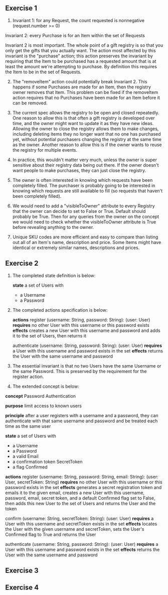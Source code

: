 ## Exercise 1

1. Invariant 1: for any Request, the count requested is nonnegative (request.number >= 0)

Invariant 2: every Purchase is for an Item within the set of Requests

Invariant 2 is most important. The whole point of a gift registry is so that you only get the gifts that you actually want. The action most affected by this invariant is the "purchase" action; this action preserves the invariant by requiring that the Item to be purchased has a requested amount that is at least the amount we're attempting to purchase. By definition this requires the Item to be in the set of Requests.

2. The "removeItem" action could potentially break Invariant 2. This happens if some Purchases are made for an Item, then the registry owner removes that Item. This problem can be fixed if the removeItem action requires that no Purchases have been made for an Item before it can be removed.

3. The current spec allows the registry to be open and closed repeatedly. One reason to allow this is that often a gift registry is developed over time, and the owner might want to update it as they have new ideas. Allowing the owner to close the registry allows them to make changes, including deleting items they no longer want that no one has purchased yet, without potential purchasers changing the registry at the same time as the owner. Another reason to allow this is if the owner wants to reuse the registry for multiple events.

4. In practice, this wouldn't matter very much, unless the owner is super sensitive about their registry data being out there. If the owner doesn't want people to make purchases, they can just close the registry.

5. The owner is often interested in knowing which requests have been completely filled. The purchaser is probably going to be interested in knowing which requests are still available to fill (so requests that haven't been completely filled).

6. We would need to add a "visibleToOwner" attribute to every Registry that the owner can decide to set to False or True. Default should probably be True. Then for any queries from the owner on the concept we would need to check whether the visibleToOwner attribute is True before revealing anything to the owner.

7. Unique SKU codes are more efficient and easy to compare than listing out all of an Item's name, description and price. Some Items might have identical or extremely similar names, descriptions and prices.

## Exercise 2

1. The completed state definition is below:

   **state**
   a set of Users with

   - a Username
   - a Password

2. The completed actions specification is below:

   **actions**
   register (username: String, password: String): (user: User)
   **requires** no other User with this username or this password exists
   **effects** creates a new User with this username and password and adds it to the set of Users, then returns it

   authenticate (username: String, password: String): (user: User)
   **requires** a User with this username and password exists in the set
   **effects** returns the User with the same username and password

3. The essential invariant is that no two Users have the same Username or the same Password. This is preserved by the requirement for the register action.

4. The extended concept is below:

**concept** Password Authentication

**purpose** limit access to known users

**principle** after a user registers with a username and a password, they can authenticate with that same username and password and be treated each time as the same user

**state**
a set of Users with

- a Username
- a Password
- a valid Email
- a confirmation token SecretToken
- a flag Confirmed

**actions**
register (username: String, password: String, email: String): (user: User, secretToken: String)
**requires** no other User with this username or this password exists in the set
**effects** generates a secret registration token and emails it to the given email, creates a new User with this username, password, email, secret token, and a default Confirmed flag set to False, then adds this new User to the set of Users and returns the User and the token

confirm (username: String, secretToken: String): (user: User)
**requires** a User with this username and secretToken exists in the set
**effects** locates the User with the given username and secretToken, sets the User's Confirmed flag to True and returns the User

authenticate (username: String, password: String): (user: User)
**requires** a User with this username and password exists in the set
**effects** returns the User with the same username and password

## Exercise 3

## Exercise 4
